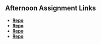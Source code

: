 ## Afternoon Assignment Links

* **[Repo](https://github.com/MarcS2/scoreboard)**
* **[Repo](https://github.com/MarcS2/swarm)**
* **[Repo](https://github.com/MarcS2/<ASSIGNMENT_REPO>)**
* **[Repo](https://github.com/MarcS2/<ASSIGNMENT_REPO>)**
